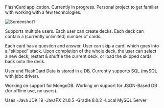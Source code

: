 FlashCard application. Currently in progress.
Personal project to get familiar with working with a few technologies. 


![Screenshot1](https://github.com/knangcas/FlashCards/blob/main/Screenshots/ss1.png?raw=true)


Supports multiple users.
Each user can create decks.
Each deck can contain a (currently unlimited) number of cards.

Each card has a question and answer.
User can skip a card, which goes into a "skipped" stack.
Upon completion of the whole deck, the user can select a new deck, restart & shuffle the current deck, or load the skipped cards back onto the deck. 

User and FlashCard Data is stored in a DB. 
Currently supports SQL (mySQL with jdbc driver).

Working on support for MongoDB. 
Working on support for JSON-Based DB (for offline use, no users). 



Uses 
-Java JDK 19
-JavaFX 21.0.5
-Gradle 8.0.2
-Local MySQL Server



